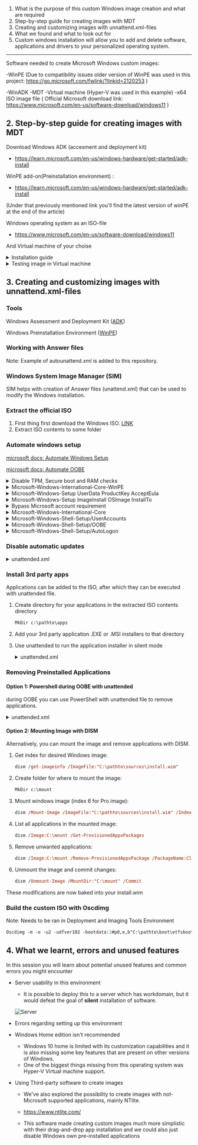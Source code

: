1. What is the purpose of this custom Windows image creation and what are required
2. Step-by-step guide for creating images with MDT
3. Creating and customizing images with unnattend.xml-files
4. What we found and what to look out for
5. Custom windows installation will allow you to add and delete software, applications and drivers to your personalized operating system.

---

Software needed to create Microsoft Windows custom images:

-WinPE (Due to compatibility issues older version of WinPE was used in this project: https://go.microsoft.com/fwlink/?linkid=2120253 )

-WinADK
-MDT
-Virtual machine (Hyper-V was used in this example)
-x64 ISO image file ( Official Microsoft download link: https://www.microsoft.com/en-us/software-download/windows11 )

## 2. Step-by-step guide for creating images with MDT

Download Windows ADK (accesment and deployment kit)

- https://learn.microsoft.com/en-us/windows-hardware/get-started/adk-install

WinPE add-on(Preinstallation environment) :

- https://learn.microsoft.com/en-us/windows-hardware/get-started/adk-install

(Under that previously mentioned link you'll find the latest version of winPE at the end of the article)

Windows operating system as an ISO-file

- https://www.microsoft.com/en-us/software-download/windows11

And Virtual machine of your choise

<details>
<summary>  Installation guide  </summary>

Open Deployment Workbench

![MDT-WorkBench](https://github.com/Company-Project-3/project/assets/70267456/efb00053-3b97-4859-9752-95b075fe2a2c)

Create Deployment Share

![CreateDeploymentShare](https://github.com/Company-Project-3/project/assets/70267456/af1743ed-e8ac-4948-8b85-159355054a73)

For completely automated process we recommend you uncheck every box here

![DeploymentOptions](https://github.com/Company-Project-3/project/assets/70267456/9404db91-ea5e-4b24-899d-7ea710b10cea)

After creating the Deployment Share we need to mount the Windows Operating system ISO-file

![MountImage](https://github.com/Company-Project-3/project/assets/70267456/7e01ee72-985b-4296-af2a-31aa2b2a17c5)

Mounted Image should appear as a DVD-drive

![ImageAsADrive](https://github.com/Company-Project-3/project/assets/70267456/1ce39b43-a232-4987-9ed3-f9c446e5d9ae)

Let's go back to WorkBench and add this operating system to be customized

![ImportOS](https://github.com/Company-Project-3/project/assets/70267456/8cb9ebb0-5761-481a-9fff-840e0f9635e5)

Choose "Full set of source files"

![FullSetOfSF](https://github.com/Company-Project-3/project/assets/70267456/7d7c67fc-57c8-4839-9bb9-b9fb7b1e8533)

This Mounted operating system should appear under "This PC" as a DVD-drive

![ThisPC](https://github.com/Company-Project-3/project/assets/70267456/212e02a8-b31c-4cb8-b541-6632e0c4c585)

You can name this operating system whatever you want under the "Destination Directory Name", but automatically it will choose one of the available Windows operating systems randomly and name it after one of those.

On the "Summary"-view you should click "Finish" and let the "Import operating system wizard" finish the rest.

After adding your operating system your "Operating systems"-folder should have updated

![UpdatedOSFolder](https://github.com/Company-Project-3/project/assets/70267456/11f7fd74-1212-4a27-b53d-47a3d98781c8)

Next we will add a "Task sequence"

![AddTaskSequence](https://github.com/Company-Project-3/project/assets/70267456/95ab8a34-d7b5-4d52-a61f-2f62b64d30f1)

Again you can name the file whatever you want, but the Task sequence ID should be something you can remember easily

![NameTaskSequence](https://github.com/Company-Project-3/project/assets/70267456/1db519f4-e6e3-4608-80c2-815eae985214)

We will be using "Standard Client Task Sequence" as template

![TaskSequenceTemplate](https://github.com/Company-Project-3/project/assets/70267456/03faffd5-ef13-4e5b-ba8b-28b7078c76d1)

Choose whatever Windows 11-operating system you want, except "Home"

![ChooseOS](https://github.com/Company-Project-3/project/assets/70267456/6a59a830-2546-4ce7-b1ce-7591001597d9)

We do not want to add a product key.

![NoProductKey](https://github.com/Company-Project-3/project/assets/70267456/b3320d72-ced4-4dc0-8fb3-6cd974998df6)

You can choose your own credentials here for the "User" and the "Organization"

![OSSettings](https://github.com/Company-Project-3/project/assets/70267456/26656fb3-d072-4809-9737-009340ab14ec)

Do not specify Admin Password

![AdminPassword](https://github.com/Company-Project-3/project/assets/70267456/2872709b-bbe9-474b-8242-aebfe8323681)

After "Summary" click "Next" and let Task Sequence Wizard finish the job. After this You should have a new task sequence in this list

![TaskSequenceList](https://github.com/Company-Project-3/project/assets/70267456/dfe7f2f9-600e-4c72-b090-d8787dda6c4a)

We shall come back to this after adding applications to this custom image. In this example we are going to use Google Chrome installation bundle

https://support.google.com/chrome/a/answer/7650032?hl=en

After downloading the bundle, extract it from its compressed file and look for "installers"-folder. It should look like this and in this example we are going to use the "GoogleStandaloneEnterprise64.msi"-installer

![ChromeInstaller](https://github.com/Company-Project-3/project/assets/70267456/051ed9b1-e627-41a9-bfd9-7f614e15443a)

Create a new folder for it and move this installer there

![image](https://github.com/Company-Project-3/project/assets/70267456/1c6acdfa-2807-43ca-977f-5d854dee8326)

Go back to your WorkBench and add a new application

![image](https://github.com/Company-Project-3/project/assets/70267456/53a2c1a9-542f-403c-998e-359e8ba1b78d)

Choose "Application with source files"

![AppInstall1](https://github.com/Company-Project-3/project/assets/70267456/da5accf0-dde9-479d-a286-66c0ffb6f5c4)

Name the Application

![AppInstall2](https://github.com/Company-Project-3/project/assets/70267456/40980e39-55fa-440b-ad9e-9dd716c9043c)

Browse to the installer folder we previously created and give it here is a directory path

![AppInstallFolder](https://github.com/Company-Project-3/project/assets/70267456/b943b5b7-8006-4078-9b10-16d70546fdda)

Check that the application name is correct in "destination"-page.
On the "Command details"-page write the following command to install this software silently:

`msiexec /l GoogleChromeStandaloneEnterprise64.msi /qn`

![image](https://github.com/Company-Project-3/project/assets/70267456/aa171e4a-bd7c-43f7-b6a4-edd182cc1554)

Check that everything seems correct on "Summary"-page and click "Next". Let application wizard finish the job and now you should have an application in the "applications"-folder of WorkBench

![image](https://github.com/Company-Project-3/project/assets/70267456/93767ce9-2871-4147-a08b-e4d8732b966c)

In this "applications"-folder you can also check your applications properties, by right-clicking the application and adjust things like command line as well as on which platforms this app should run on.

![image](https://github.com/Company-Project-3/project/assets/70267456/361d7905-dfb4-4571-9521-168d524be7db)

Let's go back to "Task Sequences"-folder and check your task sequences properties

![TSProperties](https://github.com/Company-Project-3/project/assets/70267456/554dec0c-aefc-4098-ad7d-800e0e39fcd2)

## Task Sequences

Task sequence is a set of actions excuted in a linear order.

#### Create a new Task Sequence.

1. ![alt text](<Screenshot 2024-04-24 142617.png>)

- Input task ID sequence ID
- Input task seqence name
- input sequence comments(if any)
- Select the next icon

2. ![alt text](<Screenshot 2024-04-24 144308.png>)

- Select the Standard Client Task Sequence template.
- select the next icon

3. ![alt text](<Screenshot 2024-04-24 145319.png>)

- Select the needed opearting system.
- select the next icon

4. ![alt text](<Screenshot 2024-04-24 145619.png>)

- Specify a product key if applicable, for this task we opted for the **do not specify product key at this time** option.

5. ![alt text](<Screenshot 2024-04-24 151139.png>)

- Specify OS settings.
  - Add the Full name
  - Add your Organization
  - Add default browser page.
- Select the next icon

6. ![alt text](<Screenshot 2024-04-24 151537.png>)

- Specify the local admin password for the task sequence if applicable.
- Select the next icon

7. ![alt text](<Screenshot 2024-04-24 151608.png>)

- Confirm your selections in the summary
- Select the next icon
- Select the finish icon

8. ![alt text](<Screenshot 2024-04-24 151759.png>)

- Select the created task sequence and navigate to the properties page.
- Leave the general tab on the default settings page

**NOTE:** IF you have many task sequences you can disable the one that is not needed by toggling **the Enable this task sequence option**.

- Select the task sequence tab

9. ![alt text](<Screenshot 2024-04-24 151819.png>)

- On the task sequence page, you can toogle between each steps to activate or de-activate certain tasks.
- Expand the state restore option and select the windows update (pre-application installation), navigate to the options menu and tick the **Disable this step** option and apply changes
- Select the windows update (post-application installation), navigate to the options menu and tick the **Disable this step** option and apply changes.
- Select the OK icon.

</details>

<details>
<summary> Testing image in Virtual machine </summary>

This guide will tell you about setting up the image in virtual environment. We used Hyper-V manager as the Virtual machine, since it has kernel level access to host device and it was provided by Microsoft.

The ISO-image used in this example was previously built and renamed, but you'll learn where you can find the ISO-image you just created.

After Updating your deployment share, you should have this x64-iso image here in "Boot"-folder of your deployment share.

![Alt text](image.png)

Open your Virtual Machine manager, and start the installation process, by creating a new virtual machine. Screenshot taken in Hyper-V manager.

![Alt text](image-1.png)

Give your Virtual Machine a name, and choose a place to store it in your device

![Alt text](image-2.png)

Choose which generation of Virtual machine you want

![Alt text](image-3.png)

It is recommended to give atleast 2 megabytes of RAM to this device. In this tutorial I decided to give 4 MB of RAM

![Alt text](image-4.png)

Here you can choose whether your device should have internet connection or not. This can be changed later.

![Alt text](image-5.png)

Here you can choose how much memory your virtual device will have. For our case, 127 GB is enough

![Alt text](image-6.png)

This is the most important part, where we choose our operating system. This can be done later, but I'll add it here next.

![Alt text](image-7.png)

After checking your summary click "Finish" and let virtual machine manager set up the environment.

![StartButton](https://github.com/Company-Project-3/project/assets/70267456/13562c8a-6e5d-48f8-90e1-ddb97a897e57)

Now, by connecting to your device you will see a "start"-button. By clicking that button you will start the set up for your own custom Windows 11 image, and in this virtual environment you can test, and check out the features that you have added.

</details>

## 3. Creating and customizing images with unnattend.xml-files

### Tools

Windows Assessment and Deployment Kit ([ADK](https://learn.microsoft.com/en-us/windows-hardware/get-started/))

Windows Preinstallation Environment ([WinPE](https://learn.microsoft.com/en-us/windows-hardware/manufacture/desktop/winpe-intro?view=windows-11))

### Working with Answer files

Note: Example of autounattend.xml is added to this repository.

### Windows System Image Manager (SIM)

SIM helps with creation of Answer files (unattend.xml) that can be used to modify the Windows installation.

### Extract the official ISO

1. First thing first download the Windows ISO. [LINK](https://www.microsoft.com/software-download/windows11)
2. Extract ISO contents to some folder

### Automate windows setup

[microsoft docs: Automate Windows Setup](https://learn.microsoft.com/en-us/windows-hardware/manufacture/desktop/automate-windows-setup?view=windows-11)

[microsoft docs: Automate OOBE](https://learn.microsoft.com/en-us/windows-hardware/customize/desktop/automate-oobe)

<details>
<summary>Disable TPM, Secure boot and RAM checks</summary>

```xml
<settings pass="windowsPE">
    <component name="Microsoft-Windows-Setup" ... >
        <RunSynchronous>
            <RunSynchronousCommand wcm:action="add">
                <Order>1</Order>
                <Path>reg add HKLM\SYSTEM\Setup\LabConfig /v BypassTPMCheck /t REG_DWORD /d 1 /f</Path>
            </RunSynchronousCommand>
            <RunSynchronousCommand wcm:action="add">
                <Order>2</Order>
                <Path>reg add HKLM\SYSTEM\Setup\LabConfig /v BypassSecureBootCheck /t REG_DWORD /d 1 /f</Path>
            </RunSynchronousCommand>
            <RunSynchronousCommand wcm:action="add">
                <Order>3</Order>
                <Path>reg add HKLM\SYSTEM\Setup\LabConfig /v BypassRAMCheck /t REG_DWORD /d 1 /f</Path>
            </RunSynchronousCommand>
        </RunSynchronous>
    </component>
</settings>
```

</details>

<details>
<summary>Microsoft-Windows-International-Core-WinPE</summary>

```xml
<settings pass="windowsPE">
    <component name="Microsoft-Windows-International-Core-WinPE" ... >
        <UILanguage>en-US</UILanguage>
        <SystemLocale>en-US</SystemLocale>
        <UserLocale>fi-FI</UserLocale>
        <InputLocale>fi-FI</InputLocale>
        <UILanguageFallback>en-US</UILanguageFallback>
    </component>
</settings>
```

</details>

<details>
<summary>Microsoft-Windows-Setup UserData ProductKey AcceptEula</summary>

```xml
<settings pass="windowsPE">
    <component name="Microsoft-Windows-Setup" ... >
        <UserData>
            <ProductKey>
                <!-- generic product key to automate choosing Windows PRO license  -->
                <Key>VK7JG-NPHTM-C97JM-9MPGT-3V66T</Key>
                <WillShowUI>OnError</WillShowUI>
            </ProductKey>
            <AcceptEula>true</AcceptEula>
        </UserData>
    </component>
</settings>
```

</details>

<details>
<summary>Microsoft-Windows-Setup ImageInstall OSImage InstallTo</summary>

```xml
<settings pass="windowsPE">
    <component name="Microsoft-Windows-Setup" ... >
        <ImageInstall>
            <OSImage>
                <InstallFrom>
                    <MetaData wcm:action="add">
                        <Key>/IMAGE/INDEX</Key>
                        <Value>6</Value>
                    </MetaData>
                </InstallFrom>
                <InstallTo>
                    <DiskID>0</DiskID>
                    <PartitionID>3</PartitionID>
                </InstallTo>
                <WillShowUI>OnError</WillShowUI>
            </OSImage>
        </ImageInstall>
        <DiskConfiguration>
            <Disk wcm:action="add">
                <DiskID>0</DiskID>
                <WillWipeDisk>true</WillWipeDisk>
                <CreatePartitions>
                    <CreatePartition wcm:action="add">
                        <Order>1</Order>
                        <Type>EFI</Type>
                        <Size>100</Size>
                    </CreatePartition>
                    <CreatePartition wcm:action="add">
                        <Order>2</Order>
                        <Type>MSR</Type>
                        <Size>128</Size>
                    </CreatePartition>
                    <CreatePartition wcm:action="add">
                        <Order>3</Order>
                        <Type>Primary</Type>
                        <Extend>true</Extend>
                    </CreatePartition>
                </CreatePartitions>
                <ModifyPartitions>
                    <ModifyPartition wcm:action="add">
                        <PartitionID>1</PartitionID>
                        <Order>1</Order>
                        <Label>System</Label>
                        <Format>FAT32</Format>
                    </ModifyPartition>
                    <ModifyPartition wcm:action="add">
                        <Order>2</Order>
                        <PartitionID>2</PartitionID>
                    </ModifyPartition>
                    <ModifyPartition wcm:action="add">
                        <Order>3</Order>
                        <PartitionID>3</PartitionID>
                        <Label>OS</Label>
                        <Letter>C</Letter>
                        <Format>NTFS</Format>
                    </ModifyPartition>
                </ModifyPartitions>
            </Disk>
        </DiskConfiguration>
    </component>
</settings>
```

</details>

<details>
<summary>Bypass Microsoft account requirement</summary>

```xml
<settings pass="specialize">
    <component name="Microsoft-Windows-Deployment" ... >
        <RunSynchronous>
            <RunSynchronousCommand wcm:action="add">
                <Order>1</Order>
                <Path>reg add HKLM\SOFTWARE\Microsoft\Windows\CurrentVersion\OOBE /v BypassNRO /t REG_DWORD /d 1 /f</Path>
            </RunSynchronousCommand>
        </RunSynchronous>
    </component>
</settings>
```

</details>

<details>
<summary>Microsoft-Windows-International-Core</summary>

```xml
<component name="Microsoft-Windows-International-Core-WinPE" ... >
    <UILanguage>fi-FI</UILanguage>
    <SystemLocale>fi-FI</SystemLocale>
    <UserLocale>fi-FI</UserLocale>
    <InputLocale>fi-FI</InputLocale>
    <UILanguageFallback>en-US</UILanguageFallback>
</component>
```

</details>

<details>
<summary>Microsoft-Windows-Shell-Setup/UserAccounts</summary>

```xml
<settings pass="oobeSystem">
    <component name="Microsoft-Windows-Shell-Setup" ...>
        <UserAccounts>
            <LocalAccounts>
                <LocalAccount wcm:action="add">
                    <Password>
                        <Value></Value>
                        <PlainText>true</PlainText>
                    </Password>
                    <Description>add local account</Description>
                    <DisplayName>user</DisplayName>
                    <Name>user</Name>
                    <Group>Administrators</Group>
                </LocalAccount>
            </LocalAccounts>
        </UserAccounts>
    </component>
</settings>
```

</details>

<details>
<summary>Microsoft-Windows-Shell-Setup/OOBE</summary>

```xml
<settings pass="oobeSystem">
    <component name="Microsoft-Windows-Shell-Setup" ... >
        <OOBE>
            <HideEULAPage>true</HideEULAPage>
            <HideOEMRegistrationScreen>true</HideOEMRegistrationScreen>
            <HideOnlineAccountScreens>true</HideOnlineAccountScreens>
            <HideWirelessSetupInOOBE>true</HideWirelessSetupInOOBE>
            <HideLocalAccountScreen>true</HideLocalAccountScreen>
            <ProtectYourPC>3</ProtectYourPC>
        </OOBE>
    </component>
</settings>
```

</details>

<details>
<summary>Microsoft-Windows-Shell-Setup/AutoLogon</summary>

```xml
<settings pass="oobeSystem">
    <component name="Microsoft-Windows-Shell-Setup" ... >
        <AutoLogon>
            <Username>user</Username>
            <Enabled>true</Enabled>
        </AutoLogon>
    </component>
</settings>
```

</details>

### Disable automatic updates

<details>
<summary>unattended.xml</summary>

```xml
<settings pass="oobeSystem">
    <component name="Microsoft-Windows-Shell-Setup" ... >
        <FirstLogonCommands>
            <SynchronousCommand wcm:action="add">
                <Description>disable automated updates</Description>
                <Order>2</Order>
                <RequiresUserInput>false</RequiresUserInput>
                <CommandLine>reg add HKLM\SOFTWARE\Policies\Microsoft\Windows\WindowsUpdate\AU /v NoAutoUpdate /t REG_DWORD /d 1 /f</CommandLine>
            </SynchronousCommand>
        </FirstLogonCommands>
    </component>
</settings>
```

</details>

### Install 3rd party apps

Applications can be added to the ISO, after which they can be executed with unattended file.

1. Create directory for your applications in the extracted ISO contents directory
   ```ps
   MkDir c:\pathto\apps
   ```
2. Add your 3rd party application .EXE or .MSI installers to that directory
3. Use unattended to run the application installer in silent mode

   <details>
   <summary>unattended.xml</summary>

   ```xml
   <settings pass="oobeSystem">
       <component name="Microsoft-Windows-Shell-Setup" ... >
           <FirstLogonCommands>
               <SynchronousCommand wcm:action="add">
                   <Description>install Firefox</Description>
                   <Order>1</Order>
                   <RequiresUserInput>false</RequiresUserInput>
                   <CommandLine>D:\apps\FirefoxSetup124.0.2.exe /S</CommandLine>
               </SynchronousCommand>
           </FirstLogonCommands>
       </component>
   </settings>
   ```

   </details>

### Removing Preinstalled Applications

#### Option 1: Powershell during OOBE with unattended

during OOBE you can use PowerShell with unattended file to remove applications.

<details>
<summary>unattended.xml</summary>

```xml
<settings pass="oobeSystem">
    <component name="Microsoft-Windows-Shell-Setup" ... >
            <SynchronousCommand wcm:action="add">
                <Description>remove clipchamp</Description>
                <Order>3</Order>
                <RequiresUserInput>false</RequiresUserInput>
                <CommandLine>powershell.exe Remove-AppxPackage Clipchamp.Clipchamp_2.2.8.0_neutral__yxz26nhyzhsrt</CommandLine>
            </SynchronousCommand>
        </FirstLogonCommands>
    </component>
</settings>
```

</details>

#### Option 2: Mounting Image with DISM

Alternatively, you can mount the image and remove applications with DISM.

1. Get index for desired Windows image:
   ```ps
   dism /get-imageinfo /ImageFile:"C:\pathto\sources\install.wim"
   ```
2. Create folder for where to mount the image:
   ```ps
   MkDir c:\mount
   ```
3. Mount windows image (index 6 for Pro image):
   ```ps
   dism /Mount-Image /ImageFile:"C:\pathto\sources\install.wim" /Index:6 /MountDir:"C:\mount"
   ```
4. List all applications in the mounted image:
   ```ps
   dism /Image:C:\mount /Get-ProvisionedAppxPackages
   ```
5. Remove unwanted applications:
   ```ps
   dism /Image:C:\mount /Remove-ProvisionedAppxPackage /PackageName:Clipchamp.Clipchamp_2.2.8.0_neutral_~_yxz26nhyzhsrt
   ```
6. Unmount the image and commit changes:
   ```ps
   dism /Unmount-Image /MountDir:"C:\mount" /Commit
   ```

These modifications are now baked into your install.wim

### Build the custom ISO with Oscdimg

Note: Needs to be ran in Deployment and Imaging Tools Environment

```ps
Oscdimg -m -o -u2 -udfver102 -bootdata:2#p0,e,b"C:\pathto\boot\etfsboot.com"#pEF,e,b"C:\pathto\efi\microsoft\boot\efisys.bin" "C:\pathto\" "C:\CustomWin11.iso"
```

## 4. What we learnt, errors and unused features

In this session you will learn about potential unused features and common errors you might encounter

- Server usability in this environment

  - It is possible to deploy this to a server which has workdomain, but it would defeat the goal of **silent** installation of software.

  ![Server](https://github.com/Company-Project-3/project/assets/70267456/3ee71c43-47c9-4a54-9f06-2375a5ea74da)

- Errors regarding setting up this environment
- Windows Home edition isn't recommended
  - Windows 10 home is limited with its customization capabilities and it is also missing some key features that are present on other versions of Windows.
  - One of the biggest things missing from this operating system was Hyper-V Virtual machine support.
- Using Third-party software to create images

  - We've also explored the possibility to create images with not-Microsoft supported applications, mainly NTlite.
  - https://www.ntlite.com/

  - This software made creating custom images much more simplistic with their drag-and-drop app installation and we could also just disable Windows own pre-installed applications
